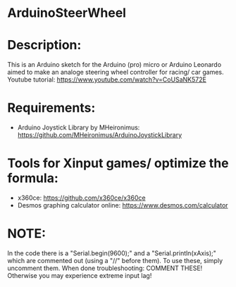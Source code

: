 # ArduinoSteerWheel

# Description:
This is an Arduino sketch for the Arduino (pro) micro or Arduino Leonardo aimed to make an analoge steering wheel controller for racing/ car games.
Youtube tutorial: https://www.youtube.com/watch?v=CoUSaNK572E

# Requirements:
- Arduino Joystick Library by MHeironimus: https://github.com/MHeironimus/ArduinoJoystickLibrary

# Tools for Xinput games/ optimize the formula:
- x360ce: https://github.com/x360ce/x360ce
- Desmos graphing calculator online: https://www.desmos.com/calculator

# NOTE:
In the code there is a "Serial.begin(9600);" and a "Serial.println(xAxis);" which are commented out (using a "//" before them). To use these, simply uncomment them. When done troubleshooting: COMMENT THESE! Otherwise you may experience extreme input lag!
